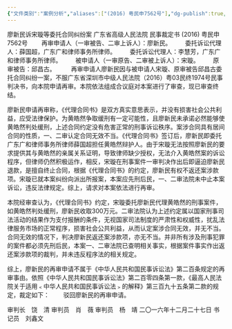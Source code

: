 ```yaml
---
{"文件类别":"案例分析","aliases":["(2016) 粤民申7562号"],"dg-publish":true,"permalink":"/案例分析case/裁判文书/廖新民诉宋璇等委托合同纠纷案/","dgPassFrontmatter":true,"noteIcon":"","created":"2024-07-07T10:21:31.308+08:00","updated":"2024-09-11T13:02:29.152+08:00"}
---
```



廖新民诉宋璇等委托合同纠纷案
广东省高级人民法院
民事裁定书
     (2016) 粤民申7562号
　　再审申请人（一审被告、二审上诉人）：廖新民。
　　委托诉讼代理人：薛国超，广东广和律师事务所律师。
　　委托诉讼代理人：李慧芳，广东广和律师事务所律师。
　　被申请人（一审原告、二审被上诉人）：宋璇。
　　原审被告：邱昌古。
　　
再审申请人廖新民因与被申请人宋璇、原审被告邱昌古委托合同纠纷一案，不服广东省深圳市中级人民法院（2016）粤03民终1974号民事判决书，向本院申请再审。本院依法组成合议庭对本案进行了审查，现已审查终结。

  廖新民申请再审称，《代理合同书》是双方真实意思表示，并没有损害社会公共利益，应受法律保护。为黄皓然争取缓刑有一定可能性，且廖新民未承诺必然能够使黄皓然判处缓刑，上述合同约定没有危害正常的刑事诉讼秩序。案涉合同具有居间合同的性质，一、二审认定合同无效不当。《代理合同书》签订后，廖新民即委托广东广和律师事务所律师薛国超担任黄皓然辩护人。由于宋璇无法按照廖新民的要求提供其与黄皓然的亲属关系证明，导致律师缺少授权，无法介入黄皓然案的诉讼程序，但律师仍然积极运作，相反，宋璇在刑事案件一审判决作出后即逼迫廖新民退款，是擅自终止合同，根据《代理合同书》的约定，廖新民有权不返还案涉款项。宋璇已就本案纠纷向派出所报案，本案应先刑后民，一、二审法院未中止本案诉讼，违反法律规定。综上，请求对本案依法进行再审。

  本院经审查认为，《代理合同书》约定，宋璇委托廖新民代理黄皓然的刑事案件，如黄皓然判处缓刑，廖新民收取300万元。二审法院认为上述约定属以国家刑事司法活动的结果作为支付报酬的条件，无视国家司法制度的严肃性和权威性，扰乱法律服务市场的正常程序，损害社会公共利益，从而认定案涉合同无效，并无不当。合同无效的情况下，判决廖新民返还案涉款项，亦无不当。并非所有涉及刑事犯罪的案件都必须先刑后民，本案一、二审法院已查明相关事实，根据案件事实作出返还案涉款项的裁判，并未违反程序法的相关规定。

  综上，廖新民的再审申请不属于《中华人民共和国民事诉讼法》第二百条规定的再审事由。依照《中华人民共和国民事诉讼法》第二百零四条第一款，《最高人民法院关于适用﹤中华人民共和国民事诉讼法﹥的解释》第三百九十五条第二款的规定，裁定如下：
　　驳回廖新民的再审申请。
     
审判长　饶　清
审判员　肖　薇
审判员　杨　靖
二〇一六年十二月二十七日
书记员　刘鑫文
